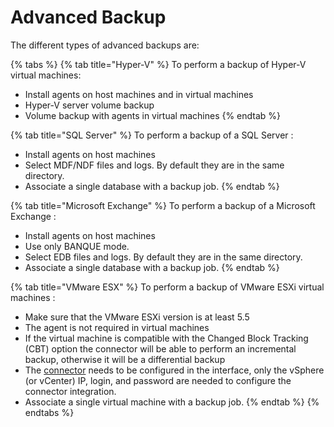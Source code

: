 # Advanced Backup

The different types of advanced backups are:

{% tabs %}
{% tab title="Hyper-V" %}
To perform a backup of Hyper-V virtual machines: 

* Install agents on host machines and in virtual machines
* Hyper-V server volume backup
* Volume backup with agents in virtual machines
{% endtab %}

{% tab title="SQL Server" %}
To perform a backup of a SQL Server : 

* Install agents on host machines
* Select MDF/NDF files and logs. By default they are in the same directory.
* Associate a single database with a backup job.
{% endtab %}

{% tab title="Microsoft Exchange" %}
To perform a backup of a Microsoft Exchange :

* Install agents on host machines
* Use only BANQUE mode.
* Select EDB files and logs. By default they are in the same directory.
*  Associate a single database with a backup job.
{% endtab %}

{% tab title="VMware ESX" %}
To perform a backup of VMware ESXi virtual machines :

*  Make sure that the VMware ESXi version is at least 5.5
* The agent is not required in virtual machines
* If the virtual machine is compatible with the Changed Block Tracking \(CBT\) option the connector will be able to perform an incremental backup, otherwise it will be a differential backup
* The [connector](https://docs.yoobackup.fr/~/edit/drafts/-LWjtVvwDwbXk_mJzQSr/v/english/installation/installation-des-agents-de-sauvegarde/configuration-connecteur-vmware) needs to be configured in the interface, only the vSphere \(or vCenter\) IP, login, and password are needed to configure the connector integration.
*  Associate a single virtual machine with a backup job.
{% endtab %}
{% endtabs %}

